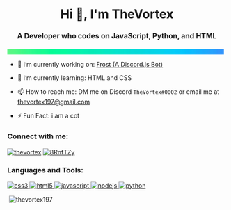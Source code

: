 <h1 align="center">Hi 👋, I'm TheVortex</h1>
<h3 align="center">A Developer who codes on JavaScript, Python, and HTML</h3>
<img align="center" src="rainbow.gif" alt="gif">

- 🔭 I’m currently working on: [Frost (A Discord.js Bot)](https://github.com/Frost-Development-Network/frost-bot)

- 🌱 I’m currently learning: HTML and CSS

- 📫 How to reach me: DM me on Discord `TheVortex#0002` or email me at [thevortex197@gmail.com](mailto:thevortex197@gmail.com)

- ⚡ Fun Fact: i am a cot

<h3 align="left">Connect with me:</h3>
<p align="left">
<a href="https://www.youtube.com/c/thevortex" target="blank"><img align="center" src="https://cdn.jsdelivr.net/npm/simple-icons@3.0.1/icons/youtube.svg" alt="thevortex" height="30" width="40" /></a>
<a href="https://discord.gg/8RnfTZy" target="blank"><img align="center" src="https://cdn.jsdelivr.net/npm/simple-icons@3.0.1/icons/discord.svg" alt="8RnfTZy" height="30" width="40" /></a>
</p>

<h3 align="left">Languages and Tools:</h3>
<p align="left"> <a href="https://www.w3schools.com/css/" target="_blank"> <img src="https://devicons.github.io/devicon/devicon.git/icons/css3/css3-original-wordmark.svg" alt="css3" width="40" height="40"/> </a> <a href="https://www.w3.org/html/" target="_blank"> <img src="https://devicons.github.io/devicon/devicon.git/icons/html5/html5-original-wordmark.svg" alt="html5" width="40" height="40"/> </a> <a href="https://developer.mozilla.org/en-US/docs/Web/JavaScript" target="_blank"> <img src="https://devicons.github.io/devicon/devicon.git/icons/javascript/javascript-original.svg" alt="javascript" width="40" height="40"/> </a> <a href="https://nodejs.org" target="_blank"> <img src="https://devicons.github.io/devicon/devicon.git/icons/nodejs/nodejs-original-wordmark.svg" alt="nodejs" width="40" height="40"/> </a> <a href="https://www.python.org" target="_blank"> <img src="https://devicons.github.io/devicon/devicon.git/icons/python/python-original.svg" alt="python" width="40" height="40"/> </a> </p>

<p>&nbsp;<img align="center" src="https://github-readme-stats.vercel.app/api?username=thevortex197&show_icons=true&locale=en" alt="thevortex197" /></p>
